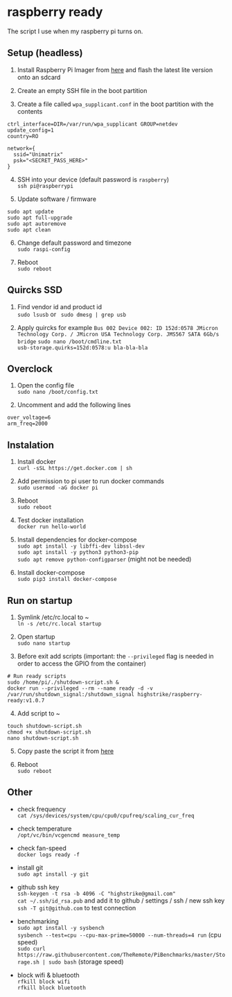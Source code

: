 # raspberry ready
The script I use when my raspberry pi turns on.

## Setup (headless)
1. Install Raspberry Pi Imager from [here](https://www.raspberrypi.org/downloads/) and flash the latest lite version onto an sdcard  

2. Create an empty SSH file in the boot partition  

3. Create a file called `wpa_supplicant.conf` in the boot partition with the contents  
```
ctrl_interface=DIR=/var/run/wpa_supplicant GROUP=netdev
update_config=1
country=RO

network={
  ssid="Unimatrix"
  psk="<SECRET_PASS_HERE>"
}
```

4. SSH into your device (default password is `raspberry`)  
`ssh pi@raspberrypi`

5. Update software / firmware  
```
sudo apt update
sudo apt full-upgrade
sudo apt autoremove
sudo apt clean
```

6. Change default password and timezone  
`sudo raspi-config`

7. Reboot  
`sudo reboot`

## Quircks SSD
1. Find vendor id and product id  
`sudo lsusb` or ` sudo dmesg | grep usb`  

2. Apply quircks for example `Bus 002 Device 002: ID 152d:0578 JMicron Technology Corp. / JMicron USA Technology Corp. JMS567 SATA 6Gb/s bridge`
`sudo nano /boot/cmdline.txt`  
`usb-storage.quirks=152d:0578:u bla-bla-bla`  

## Overclock
1. Open the config file  
`sudo nano /boot/config.txt`

2. Uncomment and add the following lines  
```
over_voltage=6
arm_freq=2000
```

## Instalation
1. Install docker  
`curl -sSL https://get.docker.com | sh`

2. Add permission to pi user to run docker commands  
`sudo usermod -aG docker pi`

3. Reboot  
`sudo reboot`

4. Test docker installation  
`docker run hello-world`

5. Install dependencies for docker-compose  
`sudo apt install -y libffi-dev libssl-dev`  
`sudo apt install -y python3 python3-pip`  
`sudo apt remove python-configparser` (might not be needed)

6. Install docker-compose  
`sudo pip3 install docker-compose`

## Run on startup
1. Symlink /etc/rc.local to ~  
`ln -s /etc/rc.local startup`

2. Open startup  
`sudo nano startup`

3. Before exit add scripts (important: the `--privileged` flag is needed in order to access the GPIO from the container)  
```
# Run ready scripts
sudo /home/pi/./shutdown-script.sh &
docker run --privileged --rm --name ready -d -v /var/run/shutdown_signal:/shutdown_signal highstrike/raspberry-ready:v1.0.7
```

4. Add script to ~  
```
touch shutdown-script.sh
chmod +x shutdown-script.sh
nano shutdown-script.sh
```

5. Copy paste the script it from [here](https://github.com/highstrike/raspberry/blob/master/shutdown-script.sh)

6. Reboot  
`sudo reboot`

## Other
- check frequency  
`cat /sys/devices/system/cpu/cpu0/cpufreq/scaling_cur_freq`

- check temperature  
`/opt/vc/bin/vcgencmd measure_temp`

- check fan-speed  
`docker logs ready -f`

- install git  
`sudo apt install -y git`

- github ssh key  
`ssh-keygen -t rsa -b 4096 -C "highstrike@gmail.com"`  
`cat ~/.ssh/id_rsa.pub` and add it to github / settings / ssh / new ssh key  
`ssh -T git@github.com` to test connection

- benchmarking  
`sudo apt install -y sysbench`  
`sysbench --test=cpu --cpu-max-prime=50000 --num-threads=4 run` (cpu speed)  
`sudo curl https://raw.githubusercontent.com/TheRemote/PiBenchmarks/master/Storage.sh | sudo bash` (storage speed)

- block wifi & bluetooth  
`rfkill block wifi`  
`rfkill block bluetooth`
